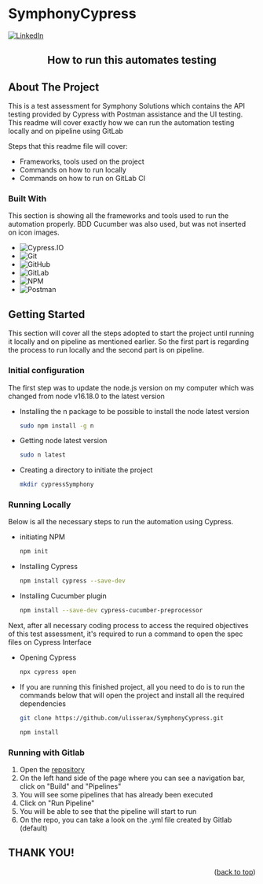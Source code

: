 # SymphonyCypress


<a name="readme-top"></a>


[![LinkedIn][linkedin-shield]][linkedin-url]



  <h2 align="center">How to run this automates testing</h2>


## About The Project

This is a test assessment for Symphony Solutions which contains the API testing provided by Cypress with Postman assistance and the UI testing. This readme will cover exactly how we can run the automation testing locally and on pipeline using GitLab

Steps that this readme file will cover:
* Frameworks, tools used on the project
* Commands on how to run locally
* Commands on how to run on GitLab CI


### Built With

This section is showing all the frameworks and tools used to run the automation properly. BDD Cucumber was also used, but was not inserted on icon images.

* ![Cypress.IO]
* ![Git]
* ![GitHub]
* ![GitLab]
* ![NPM]
* ![Postman]


## Getting Started

This section will cover all the steps adopted to start the project until running it locally and on pipeline as mentioned earlier. So the first part is regarding the process to run locally and the second part is on pipeline.

### Initial configuration

The first step was to update the node.js version on my computer which was changed from node v16.18.0 to the latest version
* Installing the n package to be possible to install the node latest version
  ```sh
  sudo npm install -g n
  ```
* Getting node latest version
  ```sh
  sudo n latest
  ```
* Creating a directory to initiate the project
  ```sh
  mkdir cypressSymphony
  ```

### Running Locally

Below is all the necessary steps to run the automation using Cypress.

* initiating NPM
  ```sh
  npm init
  ```
* Installing Cypress
  ```sh
  npm install cypress --save-dev
  ```
* Installing Cucumber plugin
  ```sh
  npm install --save-dev cypress-cucumber-preprocessor
  ```
Next, after all necessary coding process to access the required objectives of this test assessment, it's required to run a command to open the spec files on Cypress Interface
* Opening Cypress
  ```sh
  npx cypress open
  ```
* If you are running this finished project, all you need to do is to run the commands below that will open the project and install all the required dependencies
  ```sh
  git clone https://github.com/ulisserax/SymphonyCypress.git
  ```
  ```sh
  npm install
  ```

### Running with Gitlab

1. Open the [repository](https://gitlab.com/ulissesgroup/SymphonyCypress)
2. On the left hand side of the page where you can see a navigation bar, click on "Build" and "Pipelines"
3. You will see some pipelines that has already been executed
4. Click on "Run Pipeline"
5. You will be able to see that the pipeline will start to run
6. On the repo, you can take a look on the .yml file created by Gitlab (default)


## THANK YOU!

<p align="right">(<a href="#readme-top">back to top</a>)</p>



<!-- MARKDOWN LINKS & IMAGES -->

[linkedin-shield]: https://img.shields.io/badge/-LinkedIn-black.svg?style=for-the-badge&logo=linkedin&colorB=555
[linkedin-url]: https://www.linkedin.com/in/ulisses-costa-filho-43a93a142/
[Cypress.IO]: https://img.shields.io/badge/-cypress-%23E5E5E5?style=for-the-badge&logo=cypress&logoColor=058a5e
[Git]: https://img.shields.io/badge/git-%23F05033.svg?style=for-the-badge&logo=git&logoColor=white
[GitHub]: https://img.shields.io/badge/github-%23121011.svg?style=for-the-badge&logo=github&logoColor=white
[GitLab]: https://img.shields.io/badge/gitlab-%23181717.svg?style=for-the-badge&logo=gitlab&logoColor=white
[NPM]: https://img.shields.io/badge/NPM-%23CB3837.svg?style=for-the-badge&logo=npm&logoColor=white
[Postman]: https://img.shields.io/badge/Postman-FF6C37?style=for-the-badge&logo=postman&logoColor=white

